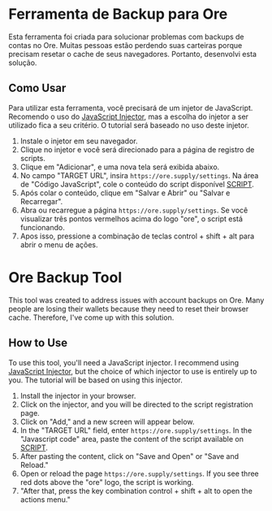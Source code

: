 # Ferramenta de Backup para Ore
Esta ferramenta foi criada para solucionar problemas com backups de contas no Ore. Muitas pessoas estão perdendo suas carteiras porque precisam resetar o cache de seus navegadores. Portanto, desenvolvi esta solução.
## Como Usar
Para utilizar esta ferramenta, você precisará de um injetor de JavaScript. Recomendo o uso do [JavaScript Injector](https://chromewebstore.google.com/detail/javascript-injector/knmnopfmccchnnfdoiddbihbcboeedll?hl=pt-BR), mas a escolha do injetor a ser utilizado fica a seu critério. O tutorial será baseado no uso deste injetor.
1. Instale o injetor em seu navegador.
2. Clique no injetor e você será direcionado para a página de registro de scripts.
3. Clique em "Adicionar", e uma nova tela será exibida abaixo.
4. No campo "TARGET URL", insira `https://ore.supply/settings`. Na área de "Código JavaScript", cole o conteúdo do script disponível [SCRIPT](https://raw.githubusercontent.com/DravenOcarrasco/Ore-Backup-Tool/main/OreBackupTool.js).
5. Após colar o conteúdo, clique em "Salvar e Abrir" ou "Salvar e Recarregar".
6. Abra ou recarregue a página `https://ore.supply/settings`. Se você visualizar três pontos vermelhos acima do logo "ore", o script está funcionando.
7. Apos isso, pressione a combinação de teclas control + shift + alt para abrir o menu de ações.


# Ore Backup Tool
This tool was created to address issues with account backups on Ore. Many people are losing their wallets because they need to reset their browser cache. Therefore, I've come up with this solution.
## How to Use
To use this tool, you'll need a JavaScript injector. I recommend using [JavaScript Injector](https://chromewebstore.google.com/detail/javascript-injector/knmnopfmccchnnfdoiddbihbcboeedll?hl=pt-BR), but the choice of which injector to use is entirely up to you. The tutorial will be based on using this injector.
1. Install the injector in your browser.
2. Click on the injector, and you will be directed to the script registration page.
3. Click on "Add," and a new screen will appear below.
4. In the "TARGET URL" field, enter `https://ore.supply/settings`. In the "Javascript code" area, paste the content of the script available on [SCRIPT](https://raw.githubusercontent.com/DravenOcarrasco/Ore-Backup-Tool/main/OreBackupTool.js).
5. After pasting the content, click on "Save and Open" or "Save and Reload."
6. Open or reload the page `https://ore.supply/settings`. If you see three red dots above the "ore" logo, the script is working.
7. "After that, press the key combination control + shift + alt to open the actions menu."
